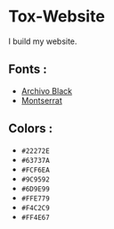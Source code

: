 # Tox-Website
I build my website.

## Fonts :
- [Archivo Black](https://fonts.google.com/specimen/Archivo+Black?query=archivo)
- [Montserrat](hhttps://fonts.google.com/specimen/Montserrat?query=montserrat)

## Colors :
- `#22272E`
- `#63737A`
- `#FCF6EA`
- `#9C9592`
- `#6D9E99`
- `#FFE779`
- `#F4C2C9`
- `#FF4E67`